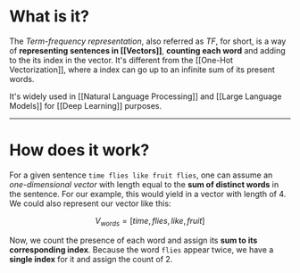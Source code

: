 # What is it?

The *Term-frequency representation*, also referred as *TF*, for short, is a way of **representing sentences in [[Vectors]]**, **counting each word** and adding to the its index in the vector. It's different from the [[One-Hot Vectorization]], where a index can go up to an infinite sum of its present words.

It's widely used in [[Natural Language Processing]] and [[Large Language Models]] for [[Deep Learning]] purposes.
___
# How does it work?

For a given sentence `time flies like fruit flies`, one can assume an *one-dimensional vector* with length equal to the **sum of distinct words** in the sentence. 
For our example, this would yield in a vector with length of $4$. We could also represent our vector like this:

$$
V_{words} = [time, flies, like, fruit]
$$

Now, we count the presence of each word and assign its **sum to its corresponding index**. Because the word `flies` appear twice, we have a **single index** for it and assign the count of $2$.
